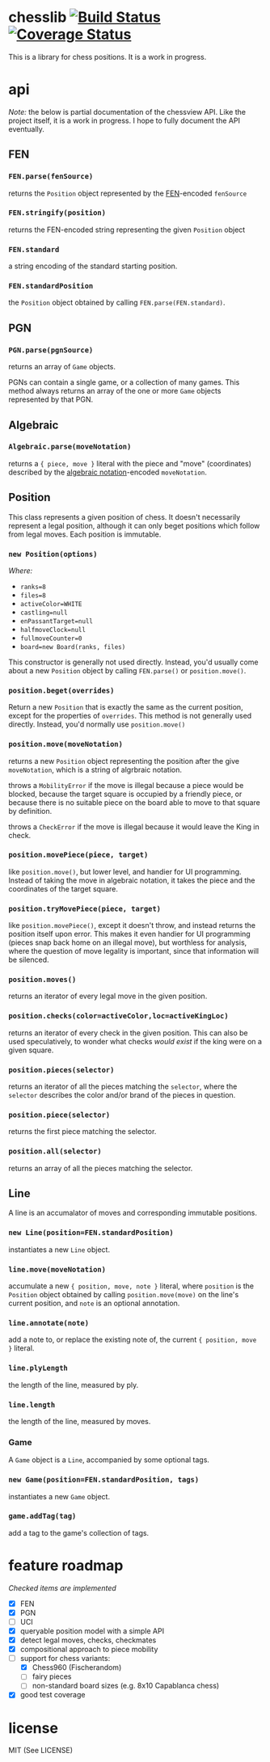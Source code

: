 # chesslib [![Build Status](https://travis-ci.org/humanchimp/chesslib.svg?branch=master)](https://travis-ci.org/humanchimp/chesslib) [![Coverage Status](https://coveralls.io/repos/humanchimp/chesslib/badge.png)](https://coveralls.io/r/humanchimp/chesslib)

This is a library for chess positions. It is a work in progress.

# api

_Note:_ the below is partial documentation of the chessview API. Like the project itself, it is a work in progress. I hope to fully document the API eventually.

## FEN

### `FEN.parse(fenSource)`
returns the `Position` object represented by the [FEN](http://en.wikipedia.org/wiki/Forsyth%E2%80%93Edwards_Notation)-encoded `fenSource`

### `FEN.stringify(position)`
returns the FEN-encoded string representing the given `Position` object

### `FEN.standard`
a string encoding of the standard starting position.

### `FEN.standardPosition`
the `Position` object obtained by calling `FEN.parse(FEN.standard)`.

## PGN

### `PGN.parse(pgnSource)`
returns an array of `Game` objects.

PGNs can contain a single game, or a collection of many games. This method always returns an array of the one or more `Game` objects represented by that PGN.

## Algebraic

### `Algebraic.parse(moveNotation)`

returns a `{ piece, move }` literal with the piece and "move" (coordinates) described by the [algebraic notation](http://en.wikipedia.org/wiki/Algebraic_notation_(chess))-encoded `moveNotation`.

## Position

This class represents a given position of chess. It doesn't necessarily represent a legal position, although it can only beget positions which follow from legal moves. Each position is immutable.

### `new Position(options)`
_Where:_
- `ranks=8`
- `files=8`
- `activeColor=WHITE`
- `castling=null`
- `enPassantTarget=null`
- `halfmoveClock=null`
- `fullmoveCounter=0`
- `board=new Board(ranks, files)`

This constructor is generally not used directly. Instead, you'd usually come about a new `Position` object by calling `FEN.parse()` or `position.move()`.

### `position.beget(overrides)`
Return a new `Position` that is exactly the same as the current position, except for the properties of `overrides`. This method is not generally used directly. Instead, you'd normally use `position.move()`

### `position.move(moveNotation)`
returns a new `Position` object representing the position after the give `moveNotation`, which is a string of algrbraic notation.

throws a `MobilityError` if the move is illegal because a piece would be blocked, because the target square is occupied by a friendly piece, or because there is no suitable piece on the board able to move to that square by definition.

throws a `CheckError` if the move is illegal because it would leave the King in check.

### `position.movePiece(piece, target)`
like `position.move()`, but lower level, and handier for UI programming. Instead of taking the move in algebraic notation, it takes the piece and the coordinates of the target square.

### `position.tryMovePiece(piece, target)`
like `position.movePiece()`, except it doesn't throw, and instead returns the position itself upon error. This makes it even handier for UI programming (pieces snap back home on an illegal move), but worthless for analysis, where the question of move legality is important, since that information will be silenced.

### `position.moves()`
returns an iterator of every legal move in the given position.

### `position.checks(color=activeColor,loc=activeKingLoc)`
returns an iterator of every check in the given position. This can also be used speculatively, to wonder what checks _would exist_ if the king were on a given square.

### `position.pieces(selector)`
returns an iterator of all the pieces matching the `selector`, where the `selector` describes the color and/or brand of the pieces in question.

### `position.piece(selector)`
returns the first piece matching the selector.

### `position.all(selector)`
returns an array of all the pieces matching the selector.

## Line

A line is an accumalator of moves and corresponding immutable positions.

### `new Line(position=FEN.standardPosition)`
instantiates a new `Line` object.

### `line.move(moveNotation)`
accumulate a new `{ position, move, note }` literal, where `position` is the `Position` object obtained by calling `position.move(move)` on the line's current position, and `note` is an optional annotation.

### `line.annotate(note)`
add a note to, or replace the existing note of, the current `{ position, move }` literal.

### `line.plyLength`
the length of the line, measured by ply.

### `line.length`
the length of the line, measured by moves.

### Game

A `Game` object is a `Line`, accompanied by some optional tags.

### `new Game(position=FEN.standardPosition, tags)`
instantiates a new `Game` object.

### `game.addTag(tag)`
add a tag to the game's collection of tags.

# feature roadmap
_Checked items are implemented_

- [x] FEN
- [x] PGN
- [ ] UCI
- [x] queryable position model with a simple API
- [x] detect legal moves, checks, checkmates
- [x] compositional approach to piece mobility
- [ ] support for chess variants:
  - [x] Chess960 (Fischerandom)
  - [ ] fairy pieces
  - [ ] non-standard board sizes (e.g. 8x10 Capablanca chess)
- [x] good test coverage

# license

MIT (See LICENSE)
